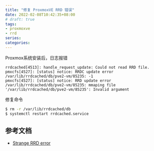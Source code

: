 ```yaml
---
title: "修复 ProxmoxVE RRD 错误"
date: 2022-02-08T10:42:35+08:00
# draft: true
tags:
- proxmoxve
- rrd
series:
categories:
---
```


Proxmox系统安装后，日志报错
```log
rrdcached[4513]: handle_request_update: Could not read RRD file.
pmxcfs[4527]: [status] notice: RRDC update error /var/lib/rrdcached/db/pve2-vm/85235: -1
pmxcfs[4527]: [status] notice: RRD update error /var/lib/rrdcached/db/pve2-vm/85235: mmaping file '/var/lib/rrdcached/db/pve2-vm/85235': Invalid argument
```

修复命令
```bash
$ rm -r /var/lib/rrdcached/db
$ systemctl restart rrdcached.service
```

## 参考文档
- [Strange RRD error](https://forum.proxmox.com/threads/strange-rrd-error.102139/post-441801)